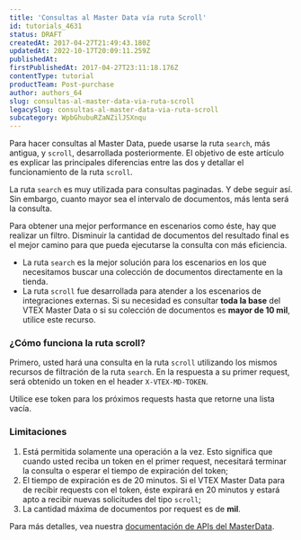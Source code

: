 ```yaml
---
title: 'Consultas al Master Data vía ruta Scroll'
id: tutorials_4631
status: DRAFT
createdAt: 2017-04-27T21:49:43.180Z
updatedAt: 2022-10-17T20:09:11.259Z
publishedAt: 
firstPublishedAt: 2017-04-27T23:11:18.176Z
contentType: tutorial
productTeam: Post-purchase
author: authors_64
slug: consultas-al-master-data-via-ruta-scroll
legacySlug: consultas-al-master-data-via-ruta-scroll
subcategory: WpbGhubuRZaNZilJSXnqu
---
```


Para hacer consultas al Master Data, puede usarse la ruta `search`, más antigua, y `scroll`, desarrollada posteriormente. El objetivo de este artículo es explicar las principales diferencias entre las dos y detallar el funcionamiento de la ruta `scroll`.

La ruta `search` es muy utilizada para consultas paginadas. Y debe seguir así. Sin embargo, cuanto mayor sea el intervalo de documentos, más lenta será la consulta.

Para obtener una mejor performance en escenarios como éste, hay que realizar un filtro. Disminuir la cantidad de documentos del resultado final es el mejor camino para que pueda ejecutarse la consulta con más eficiencia.

- La ruta `search` es la mejor solución para los escenarios en los que necesitamos buscar una colección de documentos directamente en la tienda.
- La ruta `scroll` fue desarrollada para atender a los escenarios de integraciones externas. Si su necesidad es consultar **toda la base** del VTEX Master Data o si su colección de documentos es **mayor de 10 mil**, utilice este recurso.

### ¿Cómo funciona la ruta scroll?

Primero, usted hará una consulta en la ruta `scroll` utilizando los mismos recursos de filtración de la ruta `search`. En la respuesta a su primer request, será obtenido un token en el header `X-VTEX-MD-TOKEN`.

Utilice ese token para los próximos requests hasta que retorne una lista vacía.

### Limitaciones

1. Está permitida solamente una operación a la vez. Esto significa que cuando usted reciba un token en el primer request, necesitará terminar la consulta o esperar el tiempo de expiración del token;
2. El tiempo de expiración es de 20 minutos. Si el VTEX Master Data para de recibir requests con el token, éste expirará en 20 minutos y estará apto a recibir nuevas solicitudes del tipo `scroll`;
3. La cantidad máxima de documentos por request es de **mil**.

Para más detalles, vea nuestra [documentación de APIs del MasterData](https://developers.vtex.com/reference/master-data-api-v1-overview).
